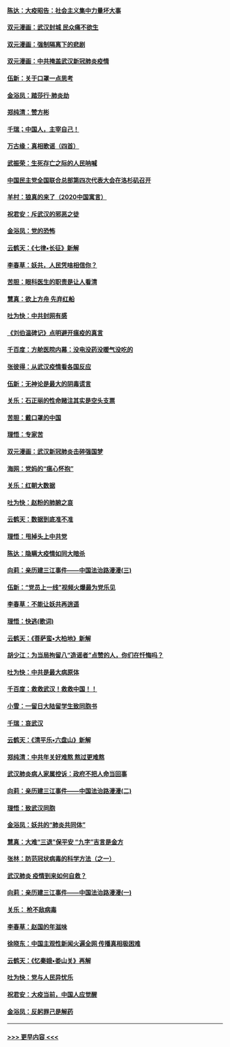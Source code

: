 #### [陈达：大疫昭告：社会主义集中力量坏大事](../pages/nsc993/n11859419.md?t=02111611) 
#### [双元漫画：武汉封城 民众痛不欲生](../pages/nsc993/n11859287.md?t=02111611) 
#### [双元漫画：强制隔离下的悲剧](../pages/nsc993/n11859244.md?t=02111611) 
#### [双元漫画：中共掩盖武汉新冠肺炎疫情](../pages/nsc993/n11858249.md?t=02111611) 
#### [伍新：关于口罩一点思考](../pages/nsc993/n11859195.md?t=02111611) 
#### [金浴凤：踏莎行‧肺炎劫](../pages/nsc993/n11858227.md?t=02111611) 
#### [郑纯清：赞方彬](../pages/nsc993/n11856803.md?t=02111611) 
#### [千瑞；中国人，主宰自己！](../pages/nsc993/n11856793.md?t=02111611) 
#### [万古缘：真相歌谣（四首）](../pages/nsc993/n11856263.md?t=02111611) 
#### [武振荣：生死存亡之际的人民呐喊](../pages/nsc993/n11856256.md?t=02111611) 
#### [中国民主党全国联合总部第四次代表大会在洛杉矶召开](../pages/nsc993/n11856344.md?t=02111611) 
#### [羊村：狼真的来了（2020中国寓言）](../pages/nsc993/n11856229.md?t=02111611) 
#### [祝君安：斥武汉的邪恶之徒](../pages/nsc993/n11855861.md?t=02111611) 
#### [金浴凤：党的恐怖](../pages/nsc993/n11855849.md?t=02111611) 
#### [云鹤天：《七律▪长征》新解](../pages/nsc993/n11855479.md?t=02111611) 
#### [李春草：妖共，人民凭啥相信你？](../pages/nsc993/n11855196.md?t=02111611) 
#### [苦胆：眼科医生的职责是让人看清](../pages/nsc993/n11853840.md?t=02111611) 
#### [慧真：欲上方舟 先弃红船](../pages/nsc993/n11853483.md?t=02111611) 
#### [吐为快：中共封网有感](../pages/nsc993/n11852575.md?t=02111611) 
#### [《刘伯温碑记》点明避开瘟疫的真言](../pages/nsc993/n11852128.md?t=02111611) 
#### [千百度：方舱医院内幕：没电没药没暖气没吃的](../pages/nsc993/n11850211.md?t=02111611) 
#### [张彼得：从武汉疫情看各国反应](../pages/nsc993/n11850102.md?t=02111611) 
#### [伍新：无神论是最大的阴毒谎言](../pages/nsc993/n11846129.md?t=02111611) 
#### [关乐：石正丽的性命赌注其实是空头支票](../pages/nsc993/n11846109.md?t=02111611) 
#### [苦胆：戴口罩的中国](../pages/nsc993/n11845576.md?t=02111611) 
#### [理悟：专家苦](../pages/nsc993/n11845564.md?t=02111611) 
#### [双元漫画：武汉新冠肺炎击碎强国梦](../pages/nsc993/n11843320.md?t=02111611) 
#### [海网：党妈的“瘟心怀抱”](../pages/nsc993/n11840740.md?t=02111611) 
#### [关乐：红朝大数据](../pages/nsc993/n11840675.md?t=02111611) 
#### [吐为快：赵粉的肺腑之哀](../pages/nsc993/n11840618.md?t=02111611) 
#### [云鹤天：数据到底准不准](../pages/nsc993/n11840325.md?t=02111611) 
#### [理悟：甩掉头上中共党](../pages/nsc993/n11838826.md?t=02111611) 
#### [陈达：隐瞒大疫情如同大暗杀](../pages/nsc993/n11838771.md?t=02111611) 
#### [向莉：亲历建三江事件——中国法治路漫漫(三)](../pages/nsc993/n11831825.md?t=02111611) 
#### [伍新：“党员上一线”视频火爆最为党乐见](../pages/nsc993/n11838200.md?t=02111611) 
#### [李春草：不能让妖共再逍遥](../pages/nsc993/n11838102.md?t=02111611) 
#### [理悟：快逃(歌词)](../pages/nsc993/n11838083.md?t=02111611) 
#### [云鹤天：《菩萨蛮▪大柏地》新解](../pages/nsc993/n11838059.md?t=02111611) 
#### [胡少江：为当局拘留八“造谣者”点赞的人，你们在忏悔吗？](../pages/nsc993/n11836801.md?t=02111611) 
#### [吐为快：中共是最大病原体](../pages/nsc993/n11836748.md?t=02111611) 
#### [千百度：救救武汉！救救中国！！](../pages/nsc993/n11836145.md?t=02111611) 
#### [小雪：一留日大陆留学生致同胞书](../pages/nsc993/n11834624.md?t=02111611) 
#### [千瑞：哀武汉](../pages/nsc993/n11833647.md?t=02111611) 
#### [云鹤天：《清平乐▪六盘山》新解](../pages/nsc993/n11833611.md?t=02111611) 
#### [郑纯清：中共年关好难熬 熬过更难熬](../pages/nsc993/n11833489.md?t=02111611) 
#### [武汉肺炎病人家属控诉：政府不把人命当回事](../pages/nsc993/n11833205.md?t=02111611) 
#### [向莉：亲历建三江事件——中国法治路漫漫(二)](../pages/nsc993/n11829102.md?t=02111611) 
#### [理悟：致武汉同胞](../pages/nsc993/n11831522.md?t=02111611) 
#### [金浴凤：妖共的“肺炎共同体”](../pages/nsc993/n11829448.md?t=02111611) 
#### [慧真：大难“三退”保平安 “九字”吉言是金方](../pages/nsc993/n11829501.md?t=02111611) 
#### [张林：防范冠状病毒的科学方法（之一）](../pages/nsc993/n11828618.md?t=02111611) 
#### [武汉肺炎 疫情到来如何自救？](../pages/nsc993/n11827632.md?t=02111611) 
#### [向莉：亲历建三江事件——中国法治路漫漫(一)](../pages/nsc993/n11827190.md?t=02111611) 
#### [关乐： 枪不敌病毒](../pages/nsc993/n11826746.md?t=02111611) 
#### [李春草：赵国的年滋味](../pages/nsc993/n11826321.md?t=02111611) 
#### [徐晓东：中国主观性新闻火遍全网 传播真相极困难](../pages/nsc993/n11826508.md?t=02111611) 
#### [云鹤天：《忆秦娥▪娄山关》再解](../pages/nsc993/n11824682.md?t=02111611) 
#### [吐为快：党与人民异忧乐](../pages/nsc993/n11824660.md?t=02111611) 
#### [祝君安：大疫当前，中国人应觉醒](../pages/nsc993/n11821946.md?t=02111611) 
#### [金浴凤：反躬罪己是解药](../pages/nsc993/n11820280.md?t=02111611) 

----
#### [ >>> 更早内容 <<< ](../indexes/nsc993-earlier.md)
